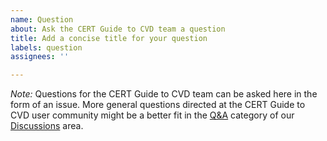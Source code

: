 ```yaml
---
name: Question
about: Ask the CERT Guide to CVD team a question
title: Add a concise title for your question
labels: question
assignees: ''

---
```


*Note:* Questions for the CERT Guide to CVD team can be asked here in the form of an issue.
More general questions directed at the CERT Guide to CVD user community
might be a better fit in the [Q&A](https://github.com/CERTCC/CERT-Guide-to-CVD/discussions/categories/q-a) category of our
[Discussions](https://github.com/CERTCC/CERT-Guide-to-CVD/discussions) area.

